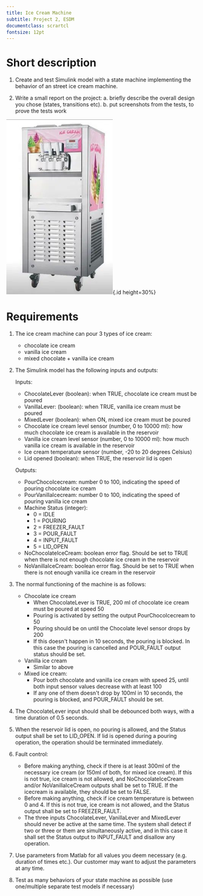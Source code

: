 ```yaml
---
title: Ice Cream Machine
subtitle: Project 2, ESDM
documentclass: scrartcl
fontsize: 12pt
---
```


# Short description

1. Create and test Simulink model with a state machine implementing the behavior of an street ice cream machine.

2. Write a small report on the project:
   a. briefly describe the overall design you chose (states, transitions etc).
   b. put screenshots from the tests, to prove the tests work
   
![Ice cream Machine](img/StreetIceCreamMachine.jpg){.id height=30%}

# Requirements

1. The ice cream machine can pour 3 types of ice cream:
   - chocolate ice cream
   - vanilla ice cream
   - mixed chocolate + vanilla ice cream

2. The Simulink model has the following inputs and outputs:
    
    Inputs:
    - ChocolateLever (boolean): when TRUE, chocolate ice cream must be poured
    - VanillaLever: (boolean): when TRUE, vanilla ice cream must be poured
    - MixedLever (boolean): when ON, mixed ice cream must be poured
    - Chocolate ice cream level sensor (number, 0 to 10000 ml): how much chocolate ice cream is available in the reservoir
    - Vanilla ice cream level sensor (number, 0 to 10000 ml): how much vanilla ice cream is available in the reservoir
    - Ice cream temperature sensor (number, -20 to 20 degrees Celsius)
    - Lid opened (boolean): when TRUE, the reservoir lid is open

    Outputs:
    - PourChocoIcecream:   number 0 to 100, indicating the speed of pouring chocolate ice cream
    - PourVanillaIcecream: number 0 to 100, indicating the speed of pouring vanilla ice cream
    - Machine Status (integer):
        - 0 = IDLE
        - 1 = POURING
        - 2 = FREEZER_FAULT
        - 3 = POUR_FAULT
        - 4 = INPUT_FAULT
        - 5 = LID_OPEN 
    - NoChocolateIceCream: boolean error flag. Should be set to TRUE when there is not enough chocolate ice cream in the reservoir 
    - NoVanillaIceCream: boolean error flag. Should be set to TRUE when there is not enough vanilla ice cream in the reservoir

3. The normal functioning of the machine is as follows:
   - Chocolate ice cream
       - When ChocolateLever is TRUE, 200 ml of chocolate ice cream must be poured at speed 50
       - Pouring is activated by setting the output PourChocoIcecream to 50
       - Pouring should be on until the Chocolate level sensor drops by 200
       - If this doesn't happen in 10 seconds, the pouring is blocked. In this case the pouring is cancelled and POUR_FAULT output status should be set.
   - Vanilla ice cream
       - Similar to above
   - Mixed ice cream: 
       - Pour both chocolate and vanilla ice cream with speed 25, until both input sensor values decrease with at least 100
       - If any one of them doesn't drop by 100ml in 10 seconds,  the pouring is blocked, and POUR_FAULT should be set.

4. The ChocolateLever input should shall be debounced both ways, with a time duration of 0.5 seconds.

5. When the reservoir lid is open, no pouring is allowed, and the Status output shall be set to LID_OPEN. If lid is opened during a pouring operation, the operation should be terminated immediately.

6. Fault control:
    - Before making anything, check if there is at least 300ml of the necessary ice cream (or 150ml of both, for mixed ice cream). If this is not true, ice cream is not allowed, and NoChocolateIceCream and/or NoVanillaIceCream outputs shall be set to TRUE. If the icecream is available, they should be set to FALSE.
    - Before making anything, check if ice cream temperature is between 0 and 4. If this is not true, ice cream is not allowed, and the Status output
    shall be set to FREEZER_FAULT.
    - The three inputs ChocolateLever, VanillaLever and MixedLever should never be active at the same time. The system shall detect if two or three or them are simultaneously active, and in this case it shall set the Status output to INPUT_FAULT and disallow any operation.
    
7. Use parameters from Matlab for all values you deem necessary (e.g. duration of times etc.).
Our customer may want to adjust the parameters at any time.

8. Test as many behaviors of your state machine as possible (use one/multiple separate test models if necessary)
